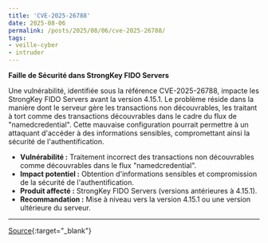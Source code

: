 ```yaml
---
title: 'CVE-2025-26788'
date: 2025-08-06
permalink: /posts/2025/08/06/cve-2025-26788/
tags:
- veille-cyber
- intruder
---
```

**Faille de Sécurité dans StrongKey FIDO Servers**

Une vulnérabilité, identifiée sous la référence CVE-2025-26788, impacte les StrongKey FIDO Servers avant la version 4.15.1. Le problème réside dans la manière dont le serveur gère les transactions non découvrables, les traitant à tort comme des transactions découvrables dans le cadre du flux de "namedcredential". Cette mauvaise configuration pourrait permettre à un attaquant d'accéder à des informations sensibles, compromettant ainsi la sécurité de l'authentification.

*   **Vulnérabilité :** Traitement incorrect des transactions non découvrables comme découvrables dans le flux "namedcredential".
*   **Impact potentiel :** Obtention d'informations sensibles et compromission de la sécurité de l'authentification.
*   **Produit affecté :** StrongKey FIDO Servers (versions antérieures à 4.15.1).
*   **Recommandation :** Mise à niveau vers la version 4.15.1 ou une version ultérieure du serveur.

---
[Source](https://cvemon.intruder.io/cves/CVE-2025-26788){:target="_blank"}
